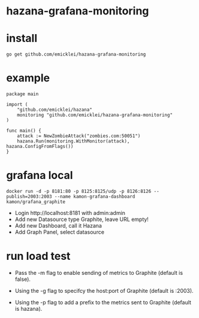 # hazana-grafana-monitoring

# install

    go get github.com/emicklei/hazana-grafana-monitoring

# example

    package main

    import (
        "github.com/emicklei/hazana"
        monitoring "github.com/emicklei/hazana-grafana-monitoring"
    )

    func main() {
        attack := NewZombieAttack("zombies.com:50051")
        hazana.Run(monitoring.WithMonitor(attack), hazana.ConfigFromFlags())
    }

# grafana local

    docker run -d -p 8181:80 -p 8125:8125/udp -p 8126:8126 --publish=2003:2003 --name kamon-grafana-dashboard kamon/grafana_graphite

- Login http://localhost:8181 with admin:admin
- Add new Datasource type Graphite, leave URL empty!
- Add new Dashboard, call it Hazana
- Add Graph Panel, select datasource 

# run load test

- Pass the -m flag to enable sending of metrics to Graphite (default is false).

- Using the -g flag to specifcy the host:port of Graphite (default is :2003).

- Using the -p flag to add a prefix to the metrics sent to Graphite (default is hazana).